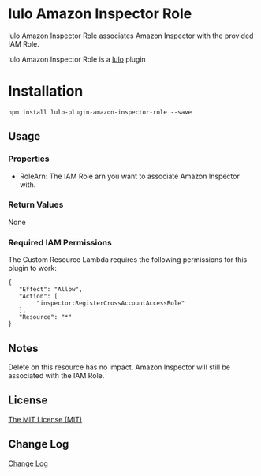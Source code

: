 # lulo Amazon Inspector Role

lulo Amazon Inspector Role associates Amazon Inspector with the provided IAM Role.

lulo Amazon Inspector Role is a [lulo](https://github.com/carlnordenfelt/lulo) plugin

# Installation
```
npm install lulo-plugin-amazon-inspector-role --save
```

## Usage
### Properties
* RoleArn: The IAM Role arn you want to associate Amazon Inspector with.

### Return Values
None

### Required IAM Permissions
The Custom Resource Lambda requires the following permissions for this plugin to work:
```
{
   "Effect": "Allow",
   "Action": [
        "inspector:RegisterCrossAccountAccessRole"
   ],
   "Resource": "*"
}
```

## Notes
Delete on this resource has no impact.
Amazon Inspector will still be associated with the IAM Role.

## License
[The MIT License (MIT)](/LICENSE)

## Change Log
[Change Log](/CHANGELOG.md)
